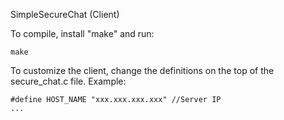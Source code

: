 SimpleSecureChat (Client)

To compile, install "make" and run:

    make
    
To customize the client, change the definitions on the top of the secure_chat.c file. Example:

    #define HOST_NAME "xxx.xxx.xxx.xxx" //Server IP
    ...
